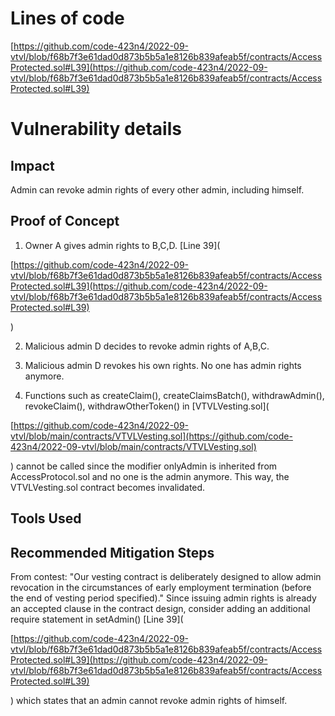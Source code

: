 # Lines of code

[https://github.com/code-423n4/2022-09-vtvl/blob/f68b7f3e61dad0d873b5b5a1e8126b839afeab5f/contracts/AccessProtected.sol#L39](https://github.com/code-423n4/2022-09-vtvl/blob/f68b7f3e61dad0d873b5b5a1e8126b839afeab5f/contracts/AccessProtected.sol#L39)

# Vulnerability details

## Impact

Admin can revoke admin rights of every other admin, including himself.

## Proof of Concept

1. Owner A gives admin rights to B,C,D. [Line 39](

[https://github.com/code-423n4/2022-09-vtvl/blob/f68b7f3e61dad0d873b5b5a1e8126b839afeab5f/contracts/AccessProtected.sol#L39](https://github.com/code-423n4/2022-09-vtvl/blob/f68b7f3e61dad0d873b5b5a1e8126b839afeab5f/contracts/AccessProtected.sol#L39)

)

2. Malicious admin D decides to revoke admin rights of A,B,C.

3. Malicious admin D revokes his own rights. No one has admin rights anymore.

4. Functions such as createClaim(), createClaimsBatch(), withdrawAdmin(), revokeClaim(), withdrawOtherToken() in [VTVLVesting.sol](

[https://github.com/code-423n4/2022-09-vtvl/blob/main/contracts/VTVLVesting.sol](https://github.com/code-423n4/2022-09-vtvl/blob/main/contracts/VTVLVesting.sol)

) cannot be called since the modifier onlyAdmin is inherited from AccessProtocol.sol and no one is the admin anymore. This way, the VTVLVesting.sol contract becomes invalidated.

## Tools Used

## Recommended Mitigation Steps

From contest: "Our vesting contract is deliberately designed to allow admin revocation in the circumstances of early employment termination (before the end of vesting period specified)." Since issuing admin rights is already an accepted clause in the contract design, consider adding an additional require statement in setAdmin() [Line 39](

[https://github.com/code-423n4/2022-09-vtvl/blob/f68b7f3e61dad0d873b5b5a1e8126b839afeab5f/contracts/AccessProtected.sol#L39](https://github.com/code-423n4/2022-09-vtvl/blob/f68b7f3e61dad0d873b5b5a1e8126b839afeab5f/contracts/AccessProtected.sol#L39)

) which states that an admin cannot revoke admin rights of himself.